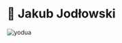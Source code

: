# 🌲 Jakub Jodłowski

<p align="left"> <img src="https://komarev.com/ghpvc/?username=yodua&label=Profile%20views&color=0e75b6&style=flat" alt="yodua" /> </p>